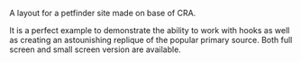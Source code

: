 A layout for a petfinder site made on base of CRA. 

It is a perfect example to demonstrate the ability to work with hooks as well as creating an astounishing replique of the popular primary source. 
Both full screen and small screen version are available.
